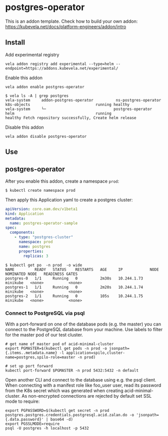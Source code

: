 # postgres-operator

This is an addon template. Check how to build your own addon: https://kubevela.net/docs/platform-engineers/addon/intro

## Install

Add experimental registry
```
vela addon registry add experimental --type=helm --endpoint=https://addons.kubevela.net/experimental/
```

Enable this addon
```
vela addon enable postgres-operator
```

```shell
$ vela ls -A | grep postgres
vela-system     addon-postgres-operator          ns-postgres-operator     k8s-objects                             running healthy                                                               
vela-system     └─                              postgres-operator         helm                                    running 
healthy Fetch repository successfully, Create helm release
```

Disable this addon
```
vela addon disable postgres-operator
```

## Use
## postgres-operator

After you enable this addon, create a namespace `prod`:

```shell
$ kubectl create namespace prod
```

Then apply this Application yaml to create a postgres cluster:

```yaml
apiVersion: core.oam.dev/v1beta1
kind: Application
metadata:
  name: postgres-operator-sample
spec:
  components:
    - type: "postgres-cluster"
      namespace: prod
      name: postgres
      properties:
        replicas: 3
```

```shell
$ kubectl get po  -n prod  -o wide
NAME         READY   STATUS    RESTARTS   AGE     IP            NODE       NOMINATED NODE   READINESS GATES
postgres-0   1/1     Running   0          2m30s   10.244.1.73   minikube   <none>           <none>
postgres-1   1/1     Running   0          2m20s   10.244.1.74   minikube   <none>           <none>
postgres-2   1/1     Running   0          105s    10.244.1.75   minikube   <none>           <none>
```

### Connect to PostgreSQL via psql

With a port-forward on one of the database pods (e.g. the master) you can connect to the PostgreSQL database from your machine. Use labels to filter for the master pod of our test cluster.

```shell
# get name of master pod of acid-minimal-cluster
export PGMASTER=$(kubectl get pods -n prod -o jsonpath={.items..metadata.name} -l application=spilo,cluster-name=postgres,spilo-role=master -n prod)

# set up port forward
kubectl port-forward $PGMASTER -n prod 5432:5432 -n default
```

Open another CLI and connect to the database using e.g. the psql client. When connecting with a manifest role like foo_user user, read its password from the K8s secret which was generated when creating acid-minimal-cluster. As non-encrypted connections are rejected by default set SSL mode to require:

```shell
export PGPASSWORD=$(kubectl get secret -n prod postgres.postgres.credentials.postgresql.acid.zalan.do -o 'jsonpath={.data.password}' | base64 -d)
export PGSSLMODE=require
psql -U postgres -h localhost -p 5432
```
